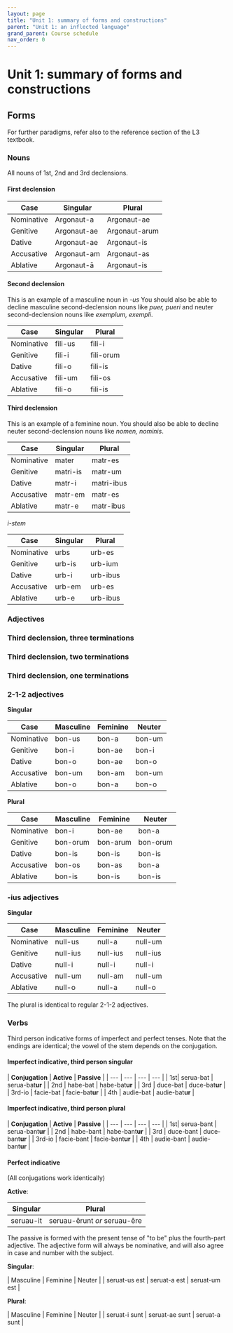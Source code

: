 ```yaml
---
layout: page
title: "Unit 1: summary of forms and constructions"
parent: "Unit 1: an inflected language"
grand_parent: Course schedule
nav_order: 0
---
```


# Unit 1: summary of forms and constructions


## Forms

For further paradigms, refer also to the reference section of the L3 textbook.

### Nouns

All nouns of 1st, 2nd and 3rd declensions.

#### First declension

| Case | Singular | Plural |
| --- | --- |  --- |
| Nominative | Argonaut-a |  Argonaut-<span class="attention">ae</span> |
| Genitive | Argonaut-<span class="attention">ae</span> |  Argonaut-arum|
| Dative | Argonaut-<span class="attention">ae</span> | Argonaut-is |
| Accusative | Argonaut-am | Argonaut-as |
| Ablative | Argonaut-<span class="attention">ā</span> | Argonaut-is |

#### Second declension

This is an example of a masculine noun in *-us*
You should also be able to decline masculine second-declension nouns like *puer, pueri* and neuter second-declension nouns like *exemplum, exempli*.


| Case | Singular | Plural |
| --- | --- |  --- |
| Nominative | fili-us | fili-i |
| Genitive | fili-i | fili-orum |
| Dative | fili-o | fili-is |
| Accusative | fili-um | fili-os |
| Ablative | fili-o | fili-is |

#### Third declension



This is an example of a feminine noun.
You should also be able to decline neuter second-declension nouns like *nomen, nominis*.


| Case | Singular | Plural |
| --- | --- |  --- |
| Nominative | mater | matr-es |
| Genitive | matri-is | matr-<span class="attention">um</span> |
| Dative | matr-<span class="attention">i</span> | matri-ibus |
| Accusative | matr-em | matr-es |
| Ablative |  matr-<span class="attention">e</span> | matr-ibus |

*i-stem*


| Case | Singular | Plural |
| --- | --- |  --- |
| Nominative | urbs | urb-es |
| Genitive | urb-is | urb-<span class="attention">ium</span> |
| Dative |  urb-<span class="attention">i</span> |  urb-ibus |
| Accusative |  urb-em | urb-es |
| Ablative | urb-<span class="attention">e</span> | urb-ibus  |


### Adjectives


### Third declension, three terminations

### Third declension, two terminations

### Third declension, one terminations


### 2-1-2 adjectives


**Singular**

| Case | Masculine | Feminine |  Neuter |
| --- | ---  | --- | --- |
| Nominative | bon-<span class="regular">us</span> | bon-<span class="regular">a</span> |  bon-<span class="regular">um</span> |
| Genitive | bon-<span class="regular">i</span> | bon-<span class="regular">ae</span> | bon-<span class="regular">i</span> |
| Dative | bon-<span class="regular">o</span> | bon-<span class="regular">ae</span> | bon-<span class="regular">o</span> |
| Accusative | bon-<span class="regular">um</span>  |  bon-<span class="regular">am</span> | bon-<span class="regular">um</span> |
| Ablative | bon-<span class="regular">o</span> | bon-<span class="regular">a</span> | bon-<span class="regular">o</span> |


**Plural**


| Case | Masculine | Feminine |  Neuter |
| --- | ---  | --- | --- |
| Nominative | bon-<span class="regular">i</span> | bon-<span class="regular">ae</span> |  bon-<span class="regular">a</span> |
| Genitive | bon-<span class="regular">orum</span> | bon-<span class="regular">arum</span> | bon-<span class="regular">orum</span> |
| Dative | bon-<span class="regular">is</span> | bon-<span class="regular">is</span>  | bon-<span class="regular">is</span> |
| Accusative | bon-<span class="regular">os</span> | bon-<span class="regular">as</span> | bon-<span class="regular">a</span> |
| Ablative | bon-<span class="regular">is</span> | bon-<span class="regular">is</span> | bon-<span class="regular">is</span>  |



### -ius adjectives


**Singular**


| Case | Masculine | Feminine |  Neuter |
| --- | ---  | --- | --- |
| Nominative | null-<span class="regular">us</span> | null-<span class="regular">a</span> |  null-<span class="regular">um</span> |
| Genitive | null-<span class="regular">ius</span> | null-<span class="regular">ius</span> | null-<span class="regular">ius</span> |
| Dative | null-<span class="regular">i</span> | null-<span class="regular">i</span> | null-<span class="regular">i</span> |
| Accusative | null-<span class="regular">um</span>  |  null-<span class="regular">am</span> | null-<span class="regular">um</span> |
| Ablative | null-<span class="regular">o</span> | null-<span class="regular">a</span> | null-<span class="regular">o</span> |

The plural is identical to regular 2-1-2 adjectives.

### Verbs

Third person indicative forms of imperfect and perfect tenses.  Note that the endings are identical; the vowel of the stem depends on the conjugation.

#### Imperfect indicative, third person singular


| **Conjugation** | **Active** | **Passive** |
| --- | --- | --- | --- |
| 1st| seru<span class="attention">a</span>-<span class="regular">bat</span>  | seru<span class="attention">a</span>-<span class="regular">bat**ur**</span> |
| 2nd | hab<span class="attention">e</span>-<span class="regular">bat</span>  | hab<span class="attention">e</span>-<span class="regular">bat**ur**</span> |
| 3rd | duc<span class="attention">e</span>-<span class="regular">bat</span> |  duc<span class="attention">e</span>-<span class="regular">bat**ur**</span> |
| 3rd-io | fac<span class="attention">ie</span>-<span class="regular">bat</span> |  fac<span class="attention">ie</span>-<span class="regular">bat**ur**</span> |
| 4th | aud<span class="attention">ie</span>-<span class="regular">bat</span> |  aud<span class="attention">ie</span>-<span class="regular">bat**ur**</span> |


#### Imperfect indicative, third person plural

| **Conjugation** | **Active** | **Passive** |
| --- | --- | --- | --- |
| 1st| serua-<span class="regular">bant</span>  | serua-<span class="regular">bant**ur**</span> |
| 2nd | habe-<span class="regular">bant</span>  | habe-<span class="regular">bant**ur**</span> |
| 3rd | duce-<span class="regular">bant</span> |  duce-<span class="regular">bant**ur**</span> |
| 3rd-io | facie-<span class="regular">bant</span> |  facie-<span class="regular">bant**ur**</span> |
| 4th | audie-<span class="regular">bant</span> |  audie-<span class="regular">bant**ur**</span> |

#### Perfect indicative

(All conjugations work identically)

**Active**:

| Singular | Plural |
| --- | --- |
| seruau-<span class="regular">it</span> | seruau-<span class="regular">ērunt</span> *or* seruau-<span class="regular">ēre</span> |

The passive is formed with the present tense of "to be" plus the fourth-part adjective. The adjective form will always be nominative, and will also agree in case and number with the subject.

**Singular**:

| Masculine | Feminine | Neuter |
| seruat-<span class="regular">us est</span>  | seruat-<span class="regular">a est</span>  | seruat-<span class="regular">um est</span>  |


**Plural**:

| Masculine | Feminine | Neuter |
| seruat-<span class="regular">i sunt</span>  | seruat-<span class="regular">ae sunt</span>  | seruat-<span class="regular">a sunt</span>  |

<link rel="stylesheet" type="text/css" href="../../../css/latin101.css">
